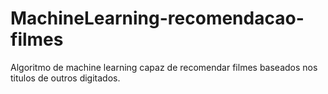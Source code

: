 # MachineLearning-recomendacao-filmes
Algoritmo de machine learning capaz de recomendar filmes baseados nos titulos de outros digitados.
